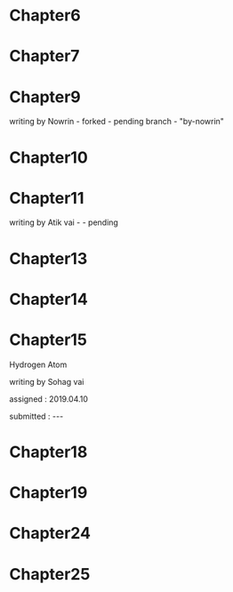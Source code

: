 # Chapter6


# Chapter7


# Chapter9
writing by Nowrin - forked - pending
branch - "by-nowrin"


# Chapter10


# Chapter11
writing by Atik vai - - pending


# Chapter13


# Chapter14


# Chapter15
Hydrogen Atom

writing by Sohag vai

assigned : 2019.04.10

submitted : ---


# Chapter18

# Chapter19


# Chapter24


# Chapter25




